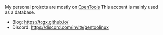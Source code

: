 My personal projects are mostly on [OpenTools](https://github.com/tqgx/OpenTools) This account is mainly used as a database.
- Blog: https://tqgx.github.io/
- Discord: https://discord.com/invite/gentoolinux
